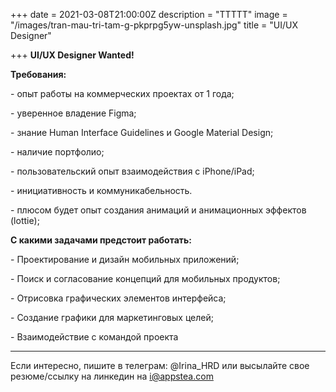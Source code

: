 +++
date = 2021-03-08T21:00:00Z
description = "TTTTT"
image = "/images/tran-mau-tri-tam-g-pkprpg5yw-unsplash.jpg"
title = "UI/UX Designer"

+++
**UI/UX Designer Wanted!**

**Требования:**

\- опыт работы на коммерческих проектах от 1 года;

\- уверенное владение Figma;

\- знание Human Interface Guidelines и Google Material Design;

\- наличие портфолио;

\- пользовательский опыт взаимодействия с iPhone/iPad;

\- инициативность и коммуникабельность.

\- плюсом будет опыт создания анимаций и анимационных эффектов (lottie);

**С какими задачами предстоит работать:**

\- Проектирование и дизайн мобильных приложений;

\- Поиск и согласование концепций для мобильных продуктов;

\- Отрисовка графических элементов интерфейса;

\- Создание графики для маркетинговых целей;

\- Взаимодействие с командой проекта

***

Если интересно, пишите в телеграм: @Irina_HRD или высылайте свое резюме/ссылку на линкедин на i@appstea.com